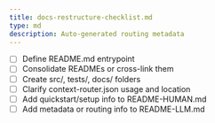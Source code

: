 ```yaml
---
title: docs-restructure-checklist.md
type: md
description: Auto-generated routing metadata
---
```


- [ ] Define README.md entrypoint
- [ ] Consolidate READMEs or cross-link them
- [ ] Create src/, tests/, docs/ folders
- [ ] Clarify context-router.json usage and location
- [ ] Add quickstart/setup info to README-HUMAN.md
- [ ] Add metadata or routing info to README-LLM.md

